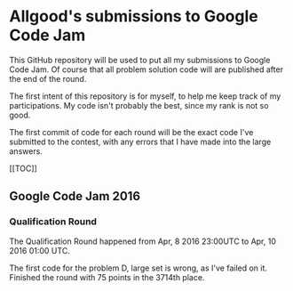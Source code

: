Allgood's submissions to Google Code Jam
========================================

This GitHub repository will be used to put all my submissions
to Google Code Jam. Of course that all problem solution code will are published
after the end of the round.

The first intent of this repository is for myself, to help me keep track of my participations. My code isn't probably the best, since my rank is not so good.

The first commit of code for each round will be the exact code I've submitted to the contest, with any errors that I have made into the large answers.

[[TOC]]

Google Code Jam 2016
--------------------

### Qualification Round

The Qualification Round happened from Apr, 8 2016 23:00UTC to Apr, 10 2016 01:00 UTC.

The first code for the problem D, large set is wrong, as I've failed on it. Finished the round with 75 points in the 3714th place.
